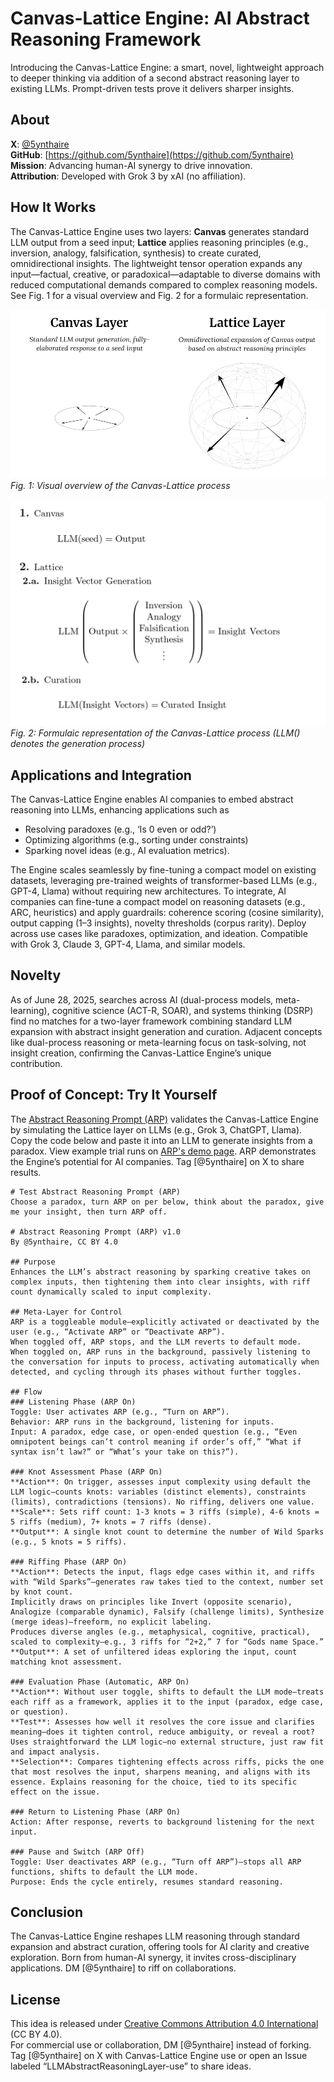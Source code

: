 # Canvas-Lattice Engine: AI Abstract Reasoning Framework

Introducing the Canvas-Lattice Engine: a smart, novel, lightweight approach to deeper thinking via addition of a second abstract reasoning layer to existing LLMs. Prompt-driven tests prove it delivers sharper insights.

## About

**X**: [@5ynthaire](https://x.com/5ynthaire)  
**GitHub**: [https://github.com/5ynthaire](https://github.com/5ynthaire)  
**Mission**: Advancing human-AI synergy to drive innovation.  
**Attribution**: Developed with Grok 3 by xAI (no affiliation).

## How It Works

The Canvas-Lattice Engine uses two layers: **Canvas** generates standard LLM output from a seed input; **Lattice** applies reasoning principles (e.g., inversion, analogy, falsification, synthesis) to create curated, omnidirectional insights. The lightweight tensor operation expands any input—factual, creative, or paradoxical—adaptable to diverse domains with reduced computational demands compared to complex reasoning models. See Fig. 1 for a visual overview and Fig. 2 for a formulaic representation.

![Canvas-Lattice Diagram](assets/diagram.jpg)
*Fig. 1: Visual overview of the Canvas-Lattice process*

![Formulaic Model](assets/formulas.png)
*Fig. 2: Formulaic representation of the Canvas-Lattice process (LLM() denotes the generation process)*

## Applications and Integration

The Canvas-Lattice Engine enables AI companies to embed abstract reasoning into LLMs, enhancing applications such as 
- Resolving paradoxes (e.g., ‘Is 0 even or odd?’)
- Optimizing algorithms (e.g., sorting under constraints) 
- Sparking novel ideas (e.g., AI evaluation metrics).

The Engine scales seamlessly by fine-tuning a compact model on existing datasets, leveraging pre-trained weights of transformer-based LLMs (e.g., GPT-4, Llama) without requiring new architectures. To integrate, AI companies can fine-tune a compact model on reasoning datasets (e.g., ARC, heuristics) and apply guardrails: coherence scoring (cosine similarity), output capping (1–3 insights), novelty thresholds (corpus rarity). Deploy across use cases like paradoxes, optimization, and ideation. Compatible with Grok 3, Claude 3, GPT-4, Llama, and similar models.

## Novelty

As of June 28, 2025, searches across AI (dual-process models, meta-learning), cognitive science (ACT-R, SOAR), and systems thinking (DSRP) find no matches for a two-layer framework combining standard LLM expansion with abstract insight generation and curation. Adjacent concepts like dual-process reasoning or meta-learning focus on task-solving, not insight creation, confirming the Canvas-Lattice Engine’s unique contribution.

## Proof of Concept: Try It Yourself

The [Abstract Reasoning Prompt (ARP)](https://github.com/5ynthaire/5YN-AbstractReasoning-LLM-Enhancement) validates the Canvas-Lattice Engine by simulating the Lattice layer on LLMs (e.g., Grok 3, ChatGPT, Llama). Copy the code below and paste it into an LLM to generate insights from a paradox. View example trial runs on [ARP's demo page](https://5ynthaire.github.io/5YN-AbstractReasoning-LLM-Enhancement/). ARP demonstrates the Engine’s potential for AI companies. Tag [@5ynthaire] on X to share results.

```
# Test Abstract Reasoning Prompt (ARP)
Choose a paradox, turn ARP on per below, think about the paradox, give me your insight, then turn ARP off.

# Abstract Reasoning Prompt (ARP) v1.0
By @5ynthaire, CC BY 4.0

## Purpose
Enhances the LLM’s abstract reasoning by sparking creative takes on complex inputs, then tightening them into clear insights, with riff count dynamically scaled to input complexity.

## Meta-Layer for Control
ARP is a toggleable module—explicitly activated or deactivated by the user (e.g., “Activate ARP” or “Deactivate ARP”).  
When toggled off, ARP stops, and the LLM reverts to default mode.  
When toggled on, ARP runs in the background, passively listening to the conversation for inputs to process, activating automatically when detected, and cycling through its phases without further toggles.

## Flow
### Listening Phase (ARP On)  
Toggle: User activates ARP (e.g., “Turn on ARP”).  
Behavior: ARP runs in the background, listening for inputs.  
Input: A paradox, edge case, or open-ended question (e.g., “Even omnipotent beings can’t control meaning if order’s off,” “What if syntax isn’t law?” or “What’s your take on this?”).

### Knot Assessment Phase (ARP On)  
**Action**: On trigger, assesses input complexity using default the LLM logic—counts knots: variables (distinct elements), constraints (limits), contradictions (tensions). No riffing, delivers one value.  
**Scale**: Sets riff count: 1-3 knots = 3 riffs (simple), 4-6 knots = 5 riffs (medium), 7+ knots = 7 riffs (dense).  
**Output**: A single knot count to determine the number of Wild Sparks (e.g., 5 knots = 5 riffs).

### Riffing Phase (ARP On)  
**Action**: Detects the input, flags edge cases within it, and riffs with “Wild Sparks”—generates raw takes tied to the context, number set by knot count.  
Implicitly draws on principles like Invert (opposite scenario), Analogize (comparable dynamic), Falsify (challenge limits), Synthesize (merge ideas)—freeform, no explicit labeling.  
Produces diverse angles (e.g., metaphysical, cognitive, practical), scaled to complexity—e.g., 3 riffs for “2+2,” 7 for “Gods name Space.”
**Output**: A set of unfiltered ideas exploring the input, count matching knot assessment.

### Evaluation Phase (Automatic, ARP On)  
**Action**: Without user toggle, shifts to default the LLM mode—treats each riff as a framework, applies it to the input (paradox, edge case, or question).  
**Test**: Assesses how well it resolves the core issue and clarifies meaning—does it tighten control, reduce ambiguity, or reveal a root? Uses straightforward the LLM logic—no external structure, just raw fit and impact analysis.  
**Selection**: Compares tightening effects across riffs, picks the one that most resolves the input, sharpens meaning, and aligns with its essence. Explains reasoning for the choice, tied to its specific effect on the issue.

### Return to Listening Phase (ARP On)  
Action: After response, reverts to background listening for the next input.

### Pause and Switch (ARP Off)  
Toggle: User deactivates ARP (e.g., “Turn off ARP”)—stops all ARP functions, shifts to default the LLM mode.  
Purpose: Ends the cycle entirely, resumes standard reasoning.
```

## Conclusion

The Canvas-Lattice Engine reshapes LLM reasoning through standard expansion and abstract curation, offering tools for AI clarity and creative exploration. Born from human-AI synergy, it invites cross-disciplinary applications. DM [@5ynthaire] to riff on collaborations.

## License

This idea is released under [Creative Commons Attribution 4.0 International](LICENSE) (CC BY 4.0).  
For commercial use or collaboration, DM [@5ynthaire] instead of forking. Tag [@5ynthaire] on X with Canvas-Lattice Engine use or open an Issue labeled “LLMAbstractReasoningLayer-use” to share ideas.
